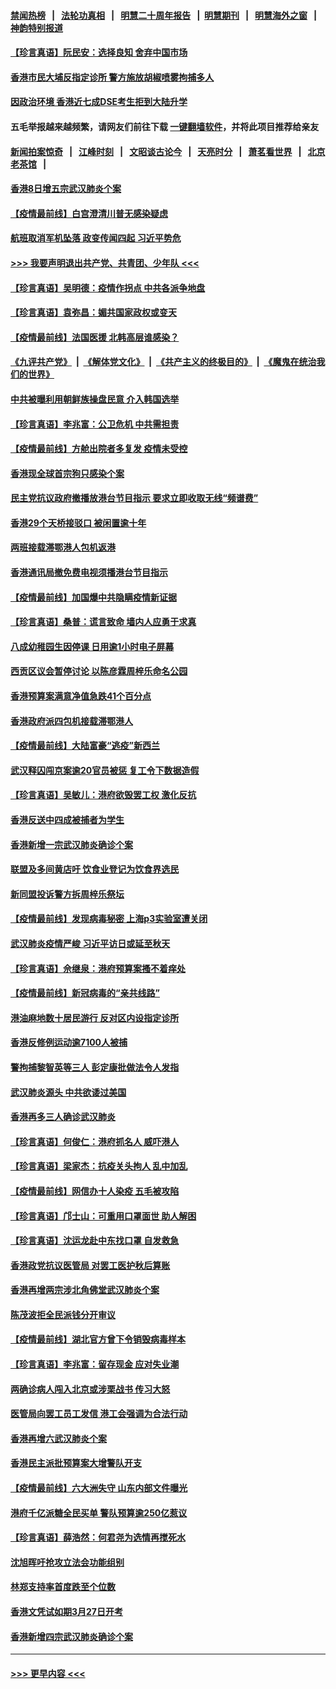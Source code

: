 #### [禁闻热榜](热点新闻.md?=0)  &nbsp;&nbsp;|&nbsp;&nbsp; [法轮功真相](https://github.com/gfw-breaker/truth/blob/master/README.md?=0) &nbsp;&nbsp;|&nbsp;&nbsp; [明慧二十周年报告](https://github.com/gfw-breaker/mh-reports/blob/master/README.md?=0) &nbsp;&nbsp;|&nbsp;&nbsp;[明慧期刊](https://github.com/gfw-breaker/mh-qikan) &nbsp;&nbsp;|&nbsp;&nbsp; [明慧海外之窗](https://github.com/gfw-breaker/mh-news/blob/master/README.md?=0) &nbsp;&nbsp;|&nbsp;&nbsp; [神韵特别报道](https://github.com/gfw-breaker/mh-news/blob/master/shenyun.md?=0)
#### [【珍言真语】阮民安：选择良知 舍弃中国市场](../pages/nsc415/n11927705.md?t=03100702) 
#### [香港市民大埔反指定诊所 警方施放胡椒喷雾拘捕多人](../pages/nsc415/n11925774.md?t=03100702) 
#### [因政治环境 香港近七成DSE考生拒到大陆升学](../pages/nsc415/n11925759.md?t=03100702) 
#### 五毛举报越来越频繁，请网友们前往下载 [一键翻墙软件](https://github.com/gfw-breaker/ssr-accounts)，并将此项目推荐给亲友
#### [新闻拍案惊奇](https://github.com/gfw-breaker/banned-news/blob/master/pages/link4.md) &nbsp;&nbsp;|&nbsp;&nbsp; [江峰时刻](https://github.com/gfw-breaker/banned-news/blob/master/pages/link4.md) &nbsp;&nbsp;|&nbsp;&nbsp; [文昭谈古论今](https://github.com/gfw-breaker/banned-news/blob/master/pages/link4.md) &nbsp;&nbsp;|&nbsp;&nbsp; [天亮时分](https://github.com/gfw-breaker/banned-news/blob/master/pages/link4.md) &nbsp;&nbsp;|&nbsp;&nbsp; [萧茗看世界](https://github.com/gfw-breaker/banned-news/blob/master/pages/link4.md) &nbsp;&nbsp;|&nbsp;&nbsp; [北京老茶馆](https://github.com/gfw-breaker/banned-news/blob/master/pages/link4.md) &nbsp;&nbsp;|&nbsp;&nbsp; 
#### [香港8日增五宗武汉肺炎个案](../pages/nsc415/n11925736.md?t=03100702) 
#### [【疫情最前线】白宫澄清川普无感染疑虑](../pages/nsc415/n11925567.md?t=03100702) 
#### [航班取消军机坠落 政变传闻四起 习近平势危](../pages/nsc415/n11925467.md?t=03100702) 
#### [>>> 我要声明退出共产党、共青团、少年队 <<<](https://github.com/begood0513/goodnews/blob/master/quit/letter.md) 
#### [【珍言真语】吴明德：疫情作拐点 中共各派争地盘](../pages/nsc415/n11925299.md?t=03100702) 
#### [【珍言真语】袁弥昌：媚共国家政权或变天](../pages/nsc415/n11923199.md?t=03100702) 
#### [【疫情最前线】法国医援 北韩高层谁感染？](../pages/nsc415/n11920850.md?t=03100702) 
#### [《九评共产党》](https://github.com/begood0513/9ping.md/blob/master/README.md) &nbsp;|&nbsp; [《解体党文化》](../../../../jtdwh.md/blob/master/README.md)  &nbsp;|&nbsp; [《共产主义的终极目的》](../../../../gczydzjmd.md/blob/master/README.md) &nbsp;|&nbsp; [《魔鬼在统治我们的世界》](../../../../mgztzwmdsj.md/blob/master/README.md) 
#### [中共被曝利用朝鲜族操盘民意 介入韩国选举](../pages/nsc415/n11921006.md?t=03100702) 
#### [【珍言真语】李兆富：公卫危机 中共需担责](../pages/nsc415/n11920422.md?t=03100702) 
#### [【疫情最前线】方舱出院者多复发 疫情未受控](../pages/nsc415/n11918637.md?t=03100702) 
#### [香港现全球首宗狗只感染个案](../pages/nsc415/n11918710.md?t=03100702) 
#### [民主党抗议政府撤播放港台节目指示 要求立即收取无线“频谱费”](../pages/nsc415/n11918681.md?t=03100702) 
#### [香港29个天桥接驳口 被闲置逾十年](../pages/nsc415/n11918654.md?t=03100702) 
#### [两班接载滞鄂港人包机返港](../pages/nsc415/n11915855.md?t=03100702) 
#### [香港通讯局撤免费电视须播港台节目指示](../pages/nsc415/n11915831.md?t=03100702) 
#### [【疫情最前线】加国爆中共隐瞒疫情新证据](../pages/nsc415/n11915482.md?t=03100702) 
#### [【珍言真语】桑普：谎言致命 墙内人应勇于求真](../pages/nsc415/n11915169.md?t=03100702) 
#### [八成幼稚园生因停课 日用逾1小时电子屏幕](../pages/nsc415/n11913263.md?t=03100702) 
#### [西贡区议会暂停讨论 以陈彦霖周梓乐命名公园](../pages/nsc415/n11913248.md?t=03100702) 
#### [香港预算案满意净值急跌41个百分点](../pages/nsc415/n11913236.md?t=03100702) 
#### [香港政府派四包机接载滞鄂港人](../pages/nsc415/n11913211.md?t=03100702) 
#### [【疫情最前线】大陆富豪“逃疫”新西兰](../pages/nsc415/n11913160.md?t=03100702) 
#### [武汉释囚闯京案逾20官员被惩 复工令下数据造假](../pages/nsc415/n11912743.md?t=03100702) 
#### [【珍言真语】吴敏儿：港府欲毁罢工权 激化反抗](../pages/nsc415/n11912457.md?t=03100702) 
#### [香港反送中四成被捕者为学生](../pages/nsc415/n11910730.md?t=03100702) 
#### [香港新增一宗武汉肺炎确诊个案](../pages/nsc415/n11910724.md?t=03100702) 
#### [联盟及多间黄店吁 饮食业登记为饮食界选民](../pages/nsc415/n11910718.md?t=03100702) 
#### [新同盟投诉警方拆周梓乐祭坛](../pages/nsc415/n11910707.md?t=03100702) 
#### [【疫情最前线】发现病毒秘密 上海p3实验室遭关闭](../pages/nsc415/n11910640.md?t=03100702) 
#### [武汉肺炎疫情严峻 习近平访日或延至秋天](../pages/nsc415/n11910570.md?t=03100702) 
#### [【珍言真语】佘继泉：港府预算案搔不着痒处](../pages/nsc415/n11910011.md?t=03100702) 
#### [【疫情最前线】新冠病毒的“亲共线路”](../pages/nsc415/n11907734.md?t=03100702) 
#### [港油麻地数十居民游行 反对区内设指定诊所](../pages/nsc415/n11907900.md?t=03100702) 
#### [香港反修例运动逾7100人被捕](../pages/nsc415/n11907922.md?t=03100702) 
#### [警拘捕黎智英等三人 彭定康批做法令人发指](../pages/nsc415/n11907905.md?t=03100702) 
#### [武汉肺炎源头 中共欲诿过美国](../pages/nsc415/n11907665.md?t=03100702) 
#### [香港再多三人确诊武汉肺炎](../pages/nsc415/n11907846.md?t=03100702) 
#### [【珍言真语】何俊仁：港府抓名人 威吓港人](../pages/nsc415/n11907561.md?t=03100702) 
#### [【珍言真语】梁家杰：抗疫关头拘人 乱中加乱](../pages/nsc415/n11907444.md?t=03100702) 
#### [【疫情最前线】网信办十人染疫 五毛被攻陷](../pages/nsc415/n11903757.md?t=03100702) 
#### [【珍言真语】邝士山：可重用口罩面世 助人解困](../pages/nsc415/n11903875.md?t=03100702) 
#### [【珍言真语】沈运龙赴中东找口罩 自发救急](../pages/nsc415/n11903291.md?t=03100702) 
#### [香港政党抗议医管局 对罢工医护秋后算账](../pages/nsc415/n11901746.md?t=03100702) 
#### [香港再增两宗涉北角佛堂武汉肺炎个案](../pages/nsc415/n11901737.md?t=03100702) 
#### [陈茂波拒全民派钱分开审议](../pages/nsc415/n11901672.md?t=03100702) 
#### [【疫情最前线】湖北官方曾下令销毁病毒样本](../pages/nsc415/n11901518.md?t=03100702) 
#### [【珍言真语】李兆富：留存现金 应对失业潮](../pages/nsc415/n11901448.md?t=03100702) 
#### [两确诊病人闯入北京或涉栗战书 传习大怒](../pages/nsc415/n11901180.md?t=03100702) 
#### [医管局向罢工员工发信 港工会强调为合法行动](../pages/nsc415/n11898870.md?t=03100702) 
#### [香港再增六武汉肺炎个案](../pages/nsc415/n11898843.md?t=03100702) 
#### [香港民主派批预算案大增警队开支](../pages/nsc415/n11898813.md?t=03100702) 
#### [【疫情最前线】六大洲失守 山东内部文件曝光](../pages/nsc415/n11898455.md?t=03100702) 
#### [港府千亿派糖全民买单 警队预算逾250亿惹议](../pages/nsc415/n11898608.md?t=03100702) 
#### [【珍言真语】薛浩然：何君尧为选情再搅死水](../pages/nsc415/n11898269.md?t=03100702) 
#### [沈旭晖吁抢攻立法会功能组别](../pages/nsc415/n11896084.md?t=03100702) 
#### [林郑支持率首度跌至个位数](../pages/nsc415/n11896058.md?t=03100702) 
#### [香港文凭试如期3月27日开考](../pages/nsc415/n11896055.md?t=03100702) 
#### [香港新增四宗武汉肺炎确诊个案](../pages/nsc415/n11896040.md?t=03100702) 

----
#### [ >>> 更早内容 <<< ](../indexes/nsc415-earlier.md)
